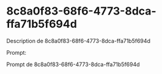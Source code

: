 # 8c8a0f83-68f6-4773-8dca-ffa71b5f694d

Description de 8c8a0f83-68f6-4773-8dca-ffa71b5f694d

Prompt:

Prompt de 8c8a0f83-68f6-4773-8dca-ffa71b5f694d